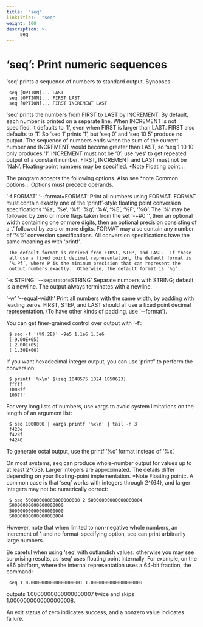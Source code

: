 ```yaml
---
title:  "seq"
linkTitle::  "seq"
weight: 100
description: >-
     seq
---
```


# ‘seq’: Print numeric sequences

‘seq’ prints a sequence of numbers to standard output. Synopses:

``` 
 seq [OPTION]... LAST
 seq [OPTION]... FIRST LAST
 seq [OPTION]... FIRST INCREMENT LAST
```

‘seq’ prints the numbers from FIRST to LAST by INCREMENT. By default,
each number is printed on a separate line. When INCREMENT is not
specified, it defaults to ‘1’, even when FIRST is larger than LAST.
FIRST also defaults to ‘1’. So ‘seq 1’ prints ‘1’, but ‘seq 0’ and ‘seq
10 5’ produce no output. The sequence of numbers ends when the sum of
the current number and INCREMENT would become greater than LAST, so ‘seq
1 10 10’ only produces ‘1’. INCREMENT must not be ‘0’; use ‘yes’ to get
repeated output of a constant number. FIRST, INCREMENT and LAST must not
be ‘NaN’. Floating-point numbers may be specified. \*Note Floating
point::.

The program accepts the following options. Also see \*note Common
options::. Options must precede operands.

‘-f FORMAT’ ‘--format=FORMAT’ Print all numbers using FORMAT. FORMAT
must contain exactly one of the ‘printf’-style floating point conversion
specifications ‘%a’, ‘%e’, ‘%f’, ‘%g’, ‘%A’, ‘%E’, ‘%F’, ‘%G’. The ‘%’
may be followed by zero or more flags taken from the set ‘-+\#0 '’, then
an optional width containing one or more digits, then an optional
precision consisting of a ‘.’ followed by zero or more digits. FORMAT
may also contain any number of ‘%%’ conversion specifications. All
conversion specifications have the same meaning as with ‘printf’.

``` 
 The default format is derived from FIRST, STEP, and LAST.  If these
 all use a fixed point decimal representation, the default format is
 ‘%.Pf’, where P is the minimum precision that can represent the
 output numbers exactly.  Otherwise, the default format is ‘%g’.
```

‘-s STRING’ ‘--separator=STRING’ Separate numbers with STRING; default
is a newline. The output always terminates with a newline.

‘-w’ ‘--equal-width’ Print all numbers with the same width, by padding
with leading zeros. FIRST, STEP, and LAST should all use a fixed point
decimal representation. (To have other kinds of padding, use
‘--format’).

You can get finer-grained control over output with ‘-f’:

``` 
 $ seq -f '(%9.2E)' -9e5 1.1e6 1.3e6
 (-9.00E+05)
 ( 2.00E+05)
 ( 1.30E+06)
```

If you want hexadecimal integer output, you can use ‘printf’ to perform
the conversion:

``` 
 $ printf '%x\n' $(seq 1048575 1024 1050623)
 fffff
 1003ff
 1007ff
```

For very long lists of numbers, use xargs to avoid system limitations on
the length of an argument list:

``` 
 $ seq 1000000 | xargs printf '%x\n' | tail -n 3
 f423e
 f423f
 f4240
```

To generate octal output, use the printf ‘%o’ format instead of ‘%x’.

On most systems, seq can produce whole-number output for values up to at
least 2^{53}. Larger integers are approximated. The details differ
depending on your floating-point implementation. \*Note Floating
point::. A common case is that ‘seq’ works with integers through 2^{64},
and larger integers may not be numerically correct:

``` 
 $ seq 50000000000000000000 2 50000000000000000004
 50000000000000000000
 50000000000000000000
 50000000000000000004
```

However, note that when limited to non-negative whole numbers, an
increment of 1 and no format-specifying option, seq can print
arbitrarily large numbers.

Be careful when using ‘seq’ with outlandish values: otherwise you may
see surprising results, as ‘seq’ uses floating point internally. For
example, on the x86 platform, where the internal representation uses a
64-bit fraction, the command:

``` 
 seq 1 0.0000000000000000001 1.0000000000000000009
```

outputs 1.0000000000000000007 twice and skips 1.0000000000000000008.

An exit status of zero indicates success, and a nonzero value indicates
failure.
